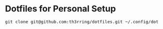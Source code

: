   # Dotfiles for Personal Setup #
<pre>
git clone git@github.com:th3rring/dotfiles.git ~/.config/dotfiles
</pre>
